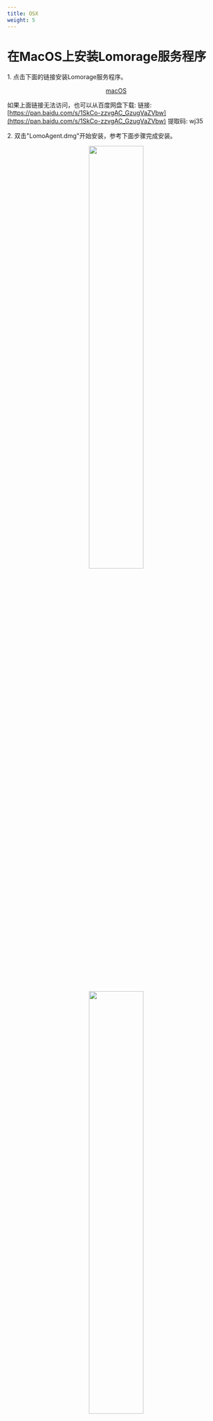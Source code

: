 ```yaml
---
title: OSX
weight: 5
---
```


# 在MacOS上安装Lomorage服务程序

<span>1.</span> 点击下面的链接安装Lomorage服务程序。

<p align="center">
<a href="https://github.com/lomorage/LomoAgentOSX/releases/download/2021_04_25.22_14_15.0.f3890c1/LomoAgent.dmg" title="Install Lomorage for macOS" class="badge osx">macOS</a>
</p>

如果上面链接无法访问，也可以从百度网盘下载:
链接: [https://pan.baidu.com/s/1SkCo-zzvgAC_GzugVaZVbw](https://pan.baidu.com/s/1SkCo-zzvgAC_GzugVaZVbw)
提取码: wj35

<span>2.</span> 双击"LomoAgent.dmg"开始安装，参考下面步骤完成安装。

<div align="center">
<p class="screenshoot">
  <img width="50%" src="/img/installation/osx-install-1.png">
  <img width="50%" src="/img/installation/osx-install-2.png">
  <img width="50%" src="/img/installation/osx-install-3.png">
</p>
</div>

<span>3.</span> 运行应用程序LomoAgent，如果有防火墙提示，请允许LomoAgent访问网络。

<span>4.</span> 程序启动后，**您需要设置数据目录才能正常使用**，数据目录用来存储您的手机上传的照片视频。除此之前您也可以再多选择一个冗余备份目录，系统会每天定时进行冗余备份。

<div align="center">
<p class="screenshoot">
  <img width="50%" src="/img/installation/osx-lomo-agent.png">
</p>
</div>
